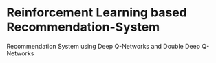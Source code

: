 # Reinforcement Learning based Recommendation-System
Recommendation System using Deep Q-Networks and Double Deep Q-Networks
